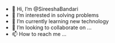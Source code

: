 - 👋 Hi, I’m @SireeshaBandari
- 👀 I’m interested in solving problems 
- 🌱 I’m currently learning new technology 
- 💞️ I’m looking to collaborate on ...
- 📫 How to reach me ...

<!---
SireeshaBandari/SireeshaBandari is a ✨ special ✨ repository because its `README.md` (this file) appears on your GitHub profile.
You can click the Preview link to take a look at your changes.
--->
